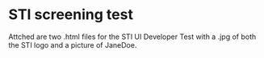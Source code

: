# STI screening test

Attched are two .html files for the STI UI Developer Test with a .jpg of both the STI logo and a picture of JaneDoe. 
